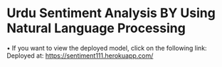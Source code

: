 # Urdu Sentiment Analysis BY Using Natural Language Processing
• If you want to view the deployed model, click on the following link:<br />
Deployed at: https://sentiment111.herokuapp.com/

